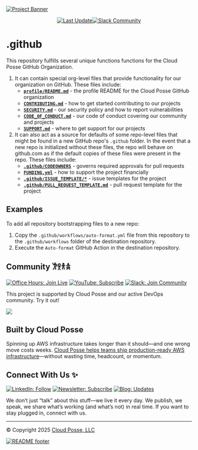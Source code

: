 

<!-- markdownlint-disable -->
<a href="https://cpco.io/commercial-support?utm_source=github&utm_medium=readme&utm_campaign=cloudposse/.github&utm_content=commercial_support"><img src="https://cloudposse.com/api/github/banner/cloudposse/.github" alt="Project Banner"/></a><br/>


<p align="center"><a href="https://github.com/cloudposse/.github/commits/main/"><img src="https://img.shields.io/github/last-commit/cloudposse/.github/main?style=for-the-badge" alt="Last Update"/></a><a href="https://cloudposse.com/slack"><img src="https://slack.cloudposse.com/for-the-badge.svg" alt="Slack Community"/></a>

</p>

  # .github

<!-- markdownlint-restore -->



<!--




  ** DO NOT EDIT THIS FILE
  **
  ** This file was automatically generated by the `cloudposse/build-harness`.
  ** 1) Make all changes to `README.yaml`
  ** 2) Run `make init` (you only need to do this once)
  ** 3) Run`make readme` to rebuild this file.
  **
  ** (We maintain HUNDREDS of open source projects. This is how we maintain our sanity.)
  **





-->

This repository fulfills several unique functions functions for the Cloud Posse GitHub Organization.

1. It can contain special org-level files that provide functionality for our organization on GitHub. These files include:
    - **[`profile/README.md`](profile/README.md)** - the profile README for the Cloud Posse GitHub organization
    - **[`CONTRIBUTING.md`](CONTRIBUTING.md)** - how to get started contributing to our projects
    - **[`SECURITY.md`](SECURITY.md)** - our security policy and how to report vulnerabilities
    - **[`CODE_OF_CONDUCT.md`](CODE_OF_CONDUCT.md)** - our code of conduct covering our community and projects
    - **[`SUPPORT.md`](SUPPORT.md)** - where to get support for our projects
2. It can also act as a source for defaults of some repo-level files that might be found in a new GitHub repo's `.github` folder.
   In the event that a new repo is initialized without these files, the repo will behave on github.com as if the default copies of these files were present in the repo.
   These files include:
    - **[`.github/CODEOWNERS`](.github/CODEOWNERS)** - governs required approvals for pull requests
    - **[`FUNDING.yml`](FUNDING.yml)** - how to support the project financially
    - **[`.github/ISSUE_TEMPLATE/*`](.github/ISSUE_TEMPLATE/)** - issue templates for the project
    - **[`.github/PULL_REQUEST_TEMPLATE.md`](.github/PULL_REQUEST_TEMPLATE.md)** - pull request template for the project









## Examples

To add all repository bootstrapping files to a new repo:
  1. Copy the `.github/workflows/auto-format.yml` file from this repository to the `.github/workflows` folder of the destination repository.
  2. Execute the `Auto-format` GitHub Action in the destination repository.













## Community 𐦂𖨆𐀪𖠋
<a href="https://cloudposse.com/office-hours"><img src="https://img.shields.io/badge/Office_Hours-Join_Live-7C3AED?style=for-the-badge&logoColor=white" alt="Office Hours: Join Live"></a>
<a href="https://youtube.com/cloudposse"><img src="https://img.shields.io/badge/YouTube-Subscribe-7C3AED?style=for-the-badge&logo=youtube&logoColor=white" alt="YouTube: Subscribe"></a>
<a href="https://cloudposse.com/slack"><img src="https://img.shields.io/badge/Slack-Join_Community-4A154B?style=for-the-badge&logo=slack&logoColor=white" alt="Slack: Join Community"></a>

This project is supported by Cloud Posse and our active DevOps community. Try it out!

<a href="https://github.com/cloudposse/.github/graphs/contributors">
  <img src="https://contrib.rocks/image?repo=cloudposse/.github&max=24" />
</a>

## Built by Cloud Posse

Spinning up AWS infrastructure takes longer than it should—and one wrong move costs weeks.
[Cloud Posse helps teams ship production-ready AWS infrastructure](https://cloudposse.com)—without wasting time, headcount, or momentum.

## Connect With Us ✨
<a href="https://linkedin.com/in/cloudposse"><img src="https://img.shields.io/badge/LinkedIn-Follow-4A74DC?style=for-the-badge&logo=linkedin&logoColor=white" alt="LinkedIn: Follow"></a>
<a href="https://cloudposse.com/newsletter"><img src="https://img.shields.io/badge/Newsletter-Subscribe-C33C65?style=for-the-badge&logoColor=white" alt="Newsletter: Subscribe"></a>
<a href="https://cloudposse.com/blog"><img src="https://img.shields.io/badge/Blog-Updates-7C3AED?style=for-the-badge&logoColor=white" alt="Blog: Updates"></a>

We don’t just “talk” about this stuff—we live it every day. We publish, we speak, we share what’s working (and what’s not) in real time. If you want to stay plugged in, connect with us.

---
© Copyright 2025 [Cloud Posse, LLC](https://cpco.io/copyright)

<a href="https://cloudposse.com/readme/footer/link?utm_source=github&utm_medium=readme&utm_campaign=cloudposse/.github&utm_content=readme_footer_link"><img alt="README footer" src="https://cloudposse.com/readme/footer/img"/></a>

<img alt="Beacon" width="0" src="https://ga-beacon.cloudposse.com/UA-76589703-4/cloudposse/.github?pixel&cs=github&cm=readme&an=.github"/>
